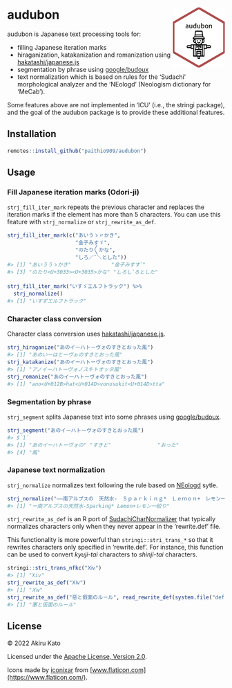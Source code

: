 
<!-- README.md is generated from README.Rmd. Please edit that file -->

# audubon <a href='https://paithiov909.github.io/audubon'><img src='man/figures/logo.png' align="right" height="139" /></a>

<!-- badges: start -->
<!-- badges: end -->

audubon is Japanese text processing tools for:

-   filling Japanese iteration marks
-   hiraganization, katakanization and romanization using
    [hakatashi/japanese.js](https://github.com/hakatashi/japanese.js)
-   segmentation by phrase using
    [google/budoux](https://github.com/google/budoux)
-   text normalization which is based on rules for the ‘Sudachi’
    morphological analyzer and the ‘NEologd’ (Neologism dictionary for
    ‘MeCab’).

Some features above are not implemented in ‘ICU’ (i.e., the stringi
package), and the goal of the audubon package is to provide these
additional features.

## Installation

``` r
remotes::install_github("paithio909/audubon")
```

## Usage

### Fill Japanese iteration marks (Odori-ji)

`strj_fill_iter_mark` repeats the previous character and replaces the
iteration marks if the element has more than 5 characters. You can use
this feature with `strj_normalize` or `strj_rewrite_as_def`.

``` r
strj_fill_iter_mark(c("あいうゝ〃かき",
                      "金子みすゞ",
                      "のたり〳〵かな",
                      "しろ／″＼とした"))
#> [1] "あいううゝかき"             "金子みすすﾞ"               
#> [3] "のたり<U+3033><U+3035>かな" "しろしﾞろとした"

strj_fill_iter_mark("いすゞエルフトラック") %>%
  strj_normalize()
#> [1] "いすずエルフトラック"
```

### Character class conversion

Character class conversion uses
[hakatashi/japanese.js](https://github.com/hakatashi/japanese.js).

``` r
strj_hiraganize("あのイーハトーヴォのすきとおった風")
#> [1] "あのいーはとーヴぉのすきとおった風"
strj_katakanize("あのイーハトーヴォのすきとおった風")
#> [1] "アノイーハトーヴォノスキトオッタ風"
strj_romanize("あのイーハトーヴォのすきとおった風")
#> [1] "ano<U+012B>hat<U+014D>vonosukit<U+014D>tta"
```

### Segmentation by phrase

`strj_segment` splits Japanese text into some phrases using
[google/budoux](https://github.com/google/budoux).

``` r
strj_segment("あのイーハトーヴォのすきとおった風")
#> $`1`
#> [1] "あのイーハトーヴォの" "すきと"               "おった"              
#> [4] "風"
```

### Japanese text normalization

`strj_normalize` normalizes text following the rule based on
[NEologd](https://github.com/neologd/mecab-ipadic-neologd/wiki/Regexp.ja)
sytle.

``` r
strj_normalize("――南アルプスの　天然水-　Ｓｐａｒｋｉｎｇ*　Ｌｅｍｏｎ+　レモン一絞り")
#> [1] "ー南アルプスの天然水-Sparking* Lemon+レモン一絞り"
```

`strj_rewrite_as_def` is an R port of
[SudachiCharNormalizer](https://gist.github.com/sorami/bde9d441a147e0fc2e6e5fdd83f4f770)
that typically normalizes characters only when they never appear in the
‘rewrite.def’ file.

This functionality is more powerful than `stringi::stri_trans_*` so that
it rewrites characters only specified in ‘rewrite.def’. For instance,
this function can be used to convert *kyuji-tai* characters to
*shinji-tai* characters.

``` r
stringi::stri_trans_nfkc("Ⅹⅳ")
#> [1] "Xiv"
strj_rewrite_as_def("Ⅹⅳ")
#> [1] "Ⅹⅳ"
strj_rewrite_as_def("惡と假面のルール", read_rewrite_def(system.file("def/kyuji.def", package = "audubon")))
#> [1] "悪と仮面のルール"
```

## License

© 2022 Akiru Kato

Licensed under the [Apache License, Version
2.0](http://www.apache.org/licenses/LICENSE-2.0.html).

Icons made by [iconixar](https://www.flaticon.com/authors/iconixar) from
[www.flaticon.com](https://www.flaticon.com/).

